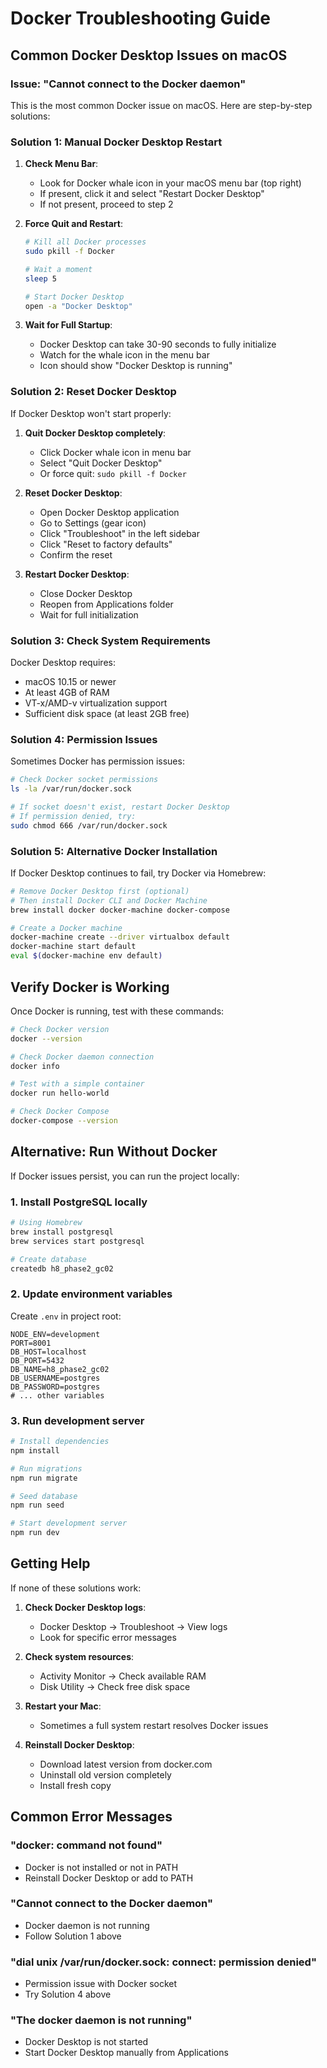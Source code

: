 # Docker Troubleshooting Guide

## Common Docker Desktop Issues on macOS

### Issue: "Cannot connect to the Docker daemon"

This is the most common Docker issue on macOS. Here are step-by-step solutions:

### Solution 1: Manual Docker Desktop Restart

1. **Check Menu Bar**:

   - Look for Docker whale icon in your macOS menu bar (top right)
   - If present, click it and select "Restart Docker Desktop"
   - If not present, proceed to step 2

2. **Force Quit and Restart**:

   ```bash
   # Kill all Docker processes
   sudo pkill -f Docker

   # Wait a moment
   sleep 5

   # Start Docker Desktop
   open -a "Docker Desktop"
   ```

3. **Wait for Full Startup**:
   - Docker Desktop can take 30-90 seconds to fully initialize
   - Watch for the whale icon in the menu bar
   - Icon should show "Docker Desktop is running"

### Solution 2: Reset Docker Desktop

If Docker Desktop won't start properly:

1. **Quit Docker Desktop completely**:

   - Click Docker whale icon in menu bar
   - Select "Quit Docker Desktop"
   - Or force quit: `sudo pkill -f Docker`

2. **Reset Docker Desktop**:

   - Open Docker Desktop application
   - Go to Settings (gear icon)
   - Click "Troubleshoot" in the left sidebar
   - Click "Reset to factory defaults"
   - Confirm the reset

3. **Restart Docker Desktop**:
   - Close Docker Desktop
   - Reopen from Applications folder
   - Wait for full initialization

### Solution 3: Check System Requirements

Docker Desktop requires:

- macOS 10.15 or newer
- At least 4GB of RAM
- VT-x/AMD-v virtualization support
- Sufficient disk space (at least 2GB free)

### Solution 4: Permission Issues

Sometimes Docker has permission issues:

```bash
# Check Docker socket permissions
ls -la /var/run/docker.sock

# If socket doesn't exist, restart Docker Desktop
# If permission denied, try:
sudo chmod 666 /var/run/docker.sock
```

### Solution 5: Alternative Docker Installation

If Docker Desktop continues to fail, try Docker via Homebrew:

```bash
# Remove Docker Desktop first (optional)
# Then install Docker CLI and Docker Machine
brew install docker docker-machine docker-compose

# Create a Docker machine
docker-machine create --driver virtualbox default
docker-machine start default
eval $(docker-machine env default)
```

## Verify Docker is Working

Once Docker is running, test with these commands:

```bash
# Check Docker version
docker --version

# Check Docker daemon connection
docker info

# Test with a simple container
docker run hello-world

# Check Docker Compose
docker-compose --version
```

## Alternative: Run Without Docker

If Docker issues persist, you can run the project locally:

### 1. Install PostgreSQL locally

```bash
# Using Homebrew
brew install postgresql
brew services start postgresql

# Create database
createdb h8_phase2_gc02
```

### 2. Update environment variables

Create `.env` in project root:

```env
NODE_ENV=development
PORT=8001
DB_HOST=localhost
DB_PORT=5432
DB_NAME=h8_phase2_gc02
DB_USERNAME=postgres
DB_PASSWORD=postgres
# ... other variables
```

### 3. Run development server

```bash
# Install dependencies
npm install

# Run migrations
npm run migrate

# Seed database
npm run seed

# Start development server
npm run dev
```

## Getting Help

If none of these solutions work:

1. **Check Docker Desktop logs**:

   - Docker Desktop → Troubleshoot → View logs
   - Look for specific error messages

2. **Check system resources**:

   - Activity Monitor → Check available RAM
   - Disk Utility → Check free disk space

3. **Restart your Mac**:

   - Sometimes a full system restart resolves Docker issues

4. **Reinstall Docker Desktop**:
   - Download latest version from docker.com
   - Uninstall old version completely
   - Install fresh copy

## Common Error Messages

### "docker: command not found"

- Docker is not installed or not in PATH
- Reinstall Docker Desktop or add to PATH

### "Cannot connect to the Docker daemon"

- Docker daemon is not running
- Follow Solution 1 above

### "dial unix /var/run/docker.sock: connect: permission denied"

- Permission issue with Docker socket
- Try Solution 4 above

### "The docker daemon is not running"

- Docker Desktop is not started
- Start Docker Desktop manually from Applications
